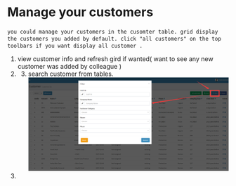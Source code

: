 # Manage your customers

    you could manage your customers in the cusomter table. grid display the customers you added by default. click "all customers" on the top toolbars if you want display all customer . 

1.    view customer info and refresh gird if wanted\( want to see any new customer was added by colleague \)
2. 3.   search customer from tables.![](/assets/search_customers.png)
4. 
     



